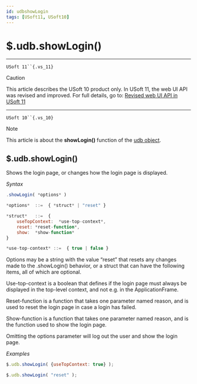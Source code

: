 ```yaml
---
id: udbshowLogin
tags: [USoft11, USoft10]
---
```

# $.udb.showLogin()



----

`USoft 11``{.vs_11}`

> [!CAUTION]
> This article describes the USoft 10 product only.
> In USoft 11, the web UI API was revised and improved. For full details, go to:
> [Revised web UI API in USoft 11](/docs/Web_and_app_UIs/UDB_udb/Revised_web_UI_API_in_USoft_11.md)

----

`USoft 10``{.vs_10}`

> [!NOTE]
> This article is about the **showLogin()** function of the [udb object](/docs/Web_and_app_UIs/UDB_udb).

## **$.udb.showLogin()**

Shows the login page, or changes how the login page is displayed.

*Syntax*

```js
.showLogin( *options* )

*options*  ::=  { *struct* | "reset" }

*struct*   ::=  {
    useTopContext:  *use-top-context*,
    reset: *reset-function*,
    show:  *show-function*
}

*use-top-context* ::=  { true | false }
```

Options may be a string with the value “reset” that resets any changes made to the .showLogin() behavior, or a struct that can have the following items, all of which are optional.

Use-top-context is a boolean that defines if the login page must always be displayed in the top-level context, and not e.g. in the ApplicationFrame.

Reset-function is a function that takes one parameter named reason, and is used to reset the login page in case a login has failed.

Show-function is a function that takes one parameter named reason, and is the function used to show the login page.

Omitting the options parameter will log out the user and show the login page.

*Examples*

```js
$.udb.showLogin( {useTopContext: true} );
```

```js
$.udb.showLogin( "reset" );
```

 